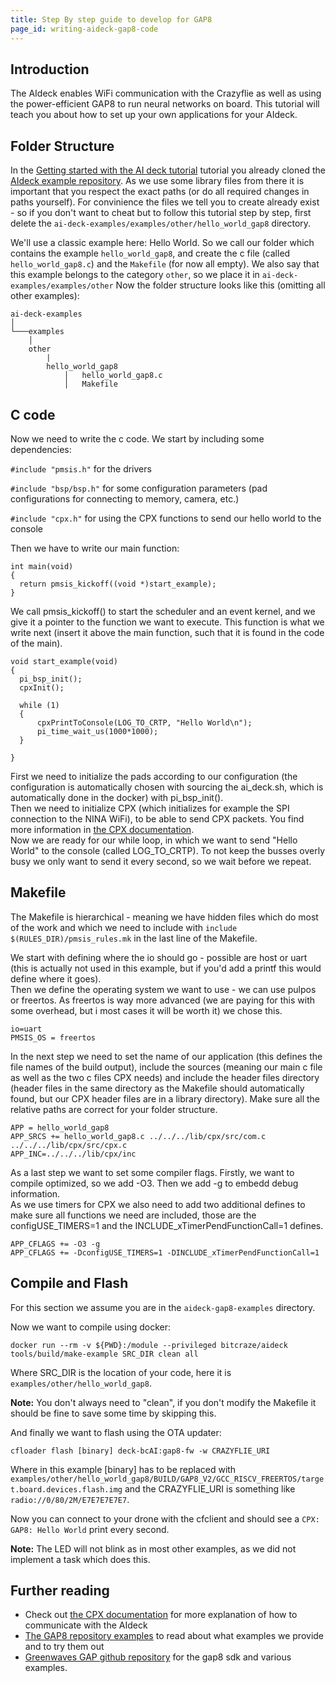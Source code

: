```yaml
---
title: Step By step guide to develop for GAP8
page_id: writing-aideck-gap8-code
---
```


## Introduction
The AIdeck enables WiFi communication with the Crazyflie
as well as using the power-efficient GAP8 to run neural networks on board. This tutorial will teach you about how to set up your own applications for your AIdeck.

## Folder Structure
In the [Getting started with the AI deck tutorial](https://www.bitcraze.io/documentation/tutorials/getting-started-with-aideck/) tutorial you already cloned the [AIdeck example repository](https://github.com/bitcraze/aideck-gap8-examples). As we use some library files from there it is important that you respect the exact paths (or do all required changes in paths yourself). For convinience the files we tell you to create already exist - so if you don't want to cheat but to follow this tutorial step by step, first delete the ```ai-deck-examples/examples/other/hello_world_gap8``` directory.

We'll use a classic example here: Hello World.
So we call our folder which contains the example ```hello_world_gap8```, and create the c file (called ```hello_world_gap8.c```) and the ```Makefile``` (for now all empty). We also say that this example belongs to the category ```other```, so we place it in ```ai-deck-examples/examples/other```
Now the folder structure looks like this (omitting all other examples):
```
ai-deck-examples   
│
└───examples
    │
    other
        |
        hello_world_gap8
            │   hello_world_gap8.c
            │   Makefile

```
## C code
Now we need to write the c code.
We start by including some dependencies:

```#include "pmsis.h"``` for the drivers

```#include "bsp/bsp.h"``` for some configuration parameters (pad configurations for connecting to memory, camera, etc.)

```#include "cpx.h"``` for using the CPX functions to send our hello world to the console

Then we have to write our main function:

```
int main(void)
{
  return pmsis_kickoff((void *)start_example);
}
```
We call pmsis_kickoff() to start the scheduler and an event kernel, and we give it a pointer to the function we want to execute.
This function is what we write next (insert it above the main function, such that it is found in the code of the main).

```
void start_example(void)
{
  pi_bsp_init();
  cpxInit();

  while (1)
  {
      cpxPrintToConsole(LOG_TO_CRTP, "Hello World\n");
      pi_time_wait_us(1000*1000);
  }

}
```
First we need to initialize the pads according to our configuration (the configuration is automatically chosen with sourcing the ai_deck.sh, which is automatically done in the docker) with pi_bsp_init().  
Then we need to initialize CPX (which initializes for example the SPI connection to the NINA WiFi), to be able to send CPX packets. You find more information in [the CPX documentation](https://www.bitcraze.io/documentation/repository/crazyflie-firmware/master/functional-areas/cpx/).  
Now we are ready for our while loop, in which we want to send "Hello World" to the console (called LOG_TO_CRTP). To not keep the busses overly busy we only want to send it every second, so we wait before we repeat.  

## Makefile
The Makefile is hierarchical - meaning we have hidden files which do most of the work and which we need to include with ```include $(RULES_DIR)/pmsis_rules.mk``` in the last line of the Makefile.

We start with defining where the io should go - possible are host or uart (this is actually not used in this example, but if you'd add a printf this would define where it goes).  
Then we define the operating system we want to use - we can use pulpos or freertos. As freertos is way more advanced (we are paying for this with some overhead, but i most cases it will be worth it) we chose this.
```
io=uart
PMSIS_OS = freertos
```
In the next step we need to set the name of our application (this defines the file names of the build output), include the sources (meaning our main c file as well as the two c files CPX needs) and include the header files directory (header files in the same directory as the Makefile should automatically found, but our CPX header files are in a library directory). Make sure all the relative paths are correct for your folder structure.

```
APP = hello_world_gap8
APP_SRCS += hello_world_gap8.c ../../../lib/cpx/src/com.c ../../../lib/cpx/src/cpx.c
APP_INC=../../../lib/cpx/inc
```
As a last step we want to set some compiler flags. Firstly, we want to compile optimized, so we add -O3. Then we add -g to embedd debug information.  
As we use timers for CPX we also need to add two additional defines to make sure all functions we need are included, those are the configUSE_TIMERS=1 and the INCLUDE_xTimerPendFunctionCall=1 defines.

```
APP_CFLAGS += -O3 -g
APP_CFLAGS += -DconfigUSE_TIMERS=1 -DINCLUDE_xTimerPendFunctionCall=1
```

## Compile and Flash
For this section we assume you are in the ```aideck-gap8-examples``` directory. 

Now we want to compile using docker:

```
docker run --rm -v ${PWD}:/module --privileged bitcraze/aideck tools/build/make-example SRC_DIR clean all
```
Where SRC_DIR is  the location of your code, here it is ```examples/other/hello_world_gap8```.

**Note:** You don't always need to "clean", if you don't modify the Makefile it should be fine to save some time by skipping this.

And finally we want to flash using the OTA updater:
```
cfloader flash [binary] deck-bcAI:gap8-fw -w CRAZYFLIE_URI
```
Where in this example [binary] has to be replaced with ```examples/other/hello_world_gap8/BUILD/GAP8_V2/GCC_RISCV_FREERTOS/target.board.devices.flash.img``` and the CRAZYFLIE_URI is something like ```radio://0/80/2M/E7E7E7E7E7```.

Now you can connect to your drone with the cfclient and should see a ```CPX: GAP8: Hello World``` print every second. 

**Note:** The LED will not blink as in most other examples, as we did not implement a task which does this.

## Further reading

* Check out [the CPX documentation](https://www.bitcraze.io/documentation/repository/crazyflie-firmware/master/functional-areas/cpx/) for more explanation of how to communicate with the AIdeck
* [The GAP8 repository examples](https://www.bitcraze.io/documentation/repository/aideck-gap8-examples/master/) to read about what examples we provide and to try them out
* [Greenwaves GAP github repository](https://github.com/GreenWaves-Technologies/gap_sdk) for the gap8 sdk and various examples.